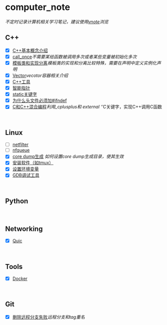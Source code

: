 # computer_note

*不定时记录计算机相关学习笔记，建议使用[vnote](https://github.com/vnotex/vnote)浏览*
<br />

## C++
 * [x] [C++基本概念介绍](C++/C++基本概念.md)
 * [x] [call_once](C++/call_once.md)*不需要某给函数被调用多次或者某些变量被初始化多次* 
 * [x] [模板类和实现分离](C++/模板类和实现分离.md)*模板类的实现和分离比较特殊，需要在声明中定义实例化声明*
 * [x] [Vector](C++/vector.md)*vecotor容器相关介绍*
 * [x] [C++工具](C++/C++工具.md)
 * [x] [智能指针](C++/智能指针.md)
 * [x] [static关键字](C++/statics关键字.md)
 * [x] [为什么头文件必须加#ifndef](C++/为什么文件头必须加ifndef.md)
 * [x] [C和C++混合编程](C++/C和C++混合编程.md)*利用_cplusplus和 external ‘’C*关键字，实现C++调用C函数
<br />

## Linux
 * [ ] [netfilter](Linux/netfilter.md)
 * [ ] [nfqueue](Linux/nfqueue.md)
 * [x] [core dump生成](Linux/core_dump生成.md) *如何设置core dump生成目录，使其生效*
 * [x] [安装软件（如tmux）](Linux/安装软件(tmux).md)
 * [x] [设置环境变量](Linux/环境变量.md)
 * [x] [GDB调试工具](Linux/GDB调试工具.md)
<br />

## Python
<br />

## Networking
* [x] [Quic](Networking/Quic.md)
<br />

## Tools
* [x] [Docker](Tools/Docker.md)
<br/>

## Git
 * [x] [删除远程分支失败](Git/删除远程分支失败.md)*远程分支和tag重名*
 <br />
